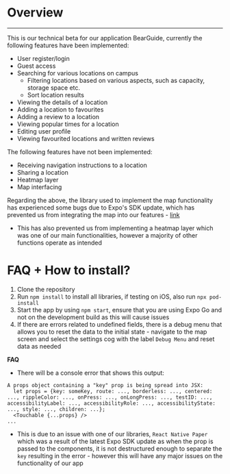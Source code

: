 # Overview
---
This is our technical beta for our application BearGuide, currently the following features have been implemented:
- User register/login
- Guest access
- Searching for various locations on campus
	- Filtering locations based on various aspects, such as capacity, storage space etc.
	- Sort location results
- Viewing the details of a location
- Adding a location to favourites
- Adding a review to a location
- Viewing popular times for a location
- Editing user profile
- Viewing favourited locations and written reviews

The following features have not been implemented:
- Receiving navigation instructions to a location
- Sharing a location
- Heatmap layer
- Map interfacing

Regarding the above, the library used to implement the map functionality has experienced some bugs due to Expo's SDK update, which has prevented us from integrating the map into our features - [link](https://github.com/react-native-maps/react-native-maps/issues/5221)
- This has also prevented us from implementing a heatmap layer which was one of our main functionalities, however a majority of other functions operate as intended

# FAQ + How to install?
1. Clone the repository
2. Run `npm install` to install all libraries, if testing on iOS, also run `npx pod-install`
3. Start the app by using `npm start`, ensure that you are using Expo Go and not on the development build as this will cause issues
4. If there are errors related to undefined fields, there is a debug menu that allows you to reset the data to the initial state - navigate to the map screen and select the settings cog with the label `Debug Menu` and reset data as needed

**FAQ**
- There will be a console error that shows this output: 
```
A props object containing a "key" prop is being spread into JSX:
  let props = {key: someKey, route: ..., borderless: ..., centered: ..., rippleColor: ..., onPress: ..., onLongPress: ..., testID: ..., accessibilityLabel: ..., accessibilityRole: ..., accessibilityState: ..., style: ..., children: ...};
  <Touchable {...props} />
...
```
- This is due to an issue with one of our libraries, `React Native Paper` which was a result of the latest Expo SDK update as when the prop is passed to the components, it is not destructured enough to separate the `key` resulting in the error - however this will have any major issues on the functionality of our app